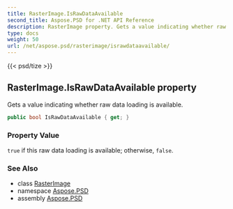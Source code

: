 ```yaml
---
title: RasterImage.IsRawDataAvailable
second_title: Aspose.PSD for .NET API Reference
description: RasterImage property. Gets a value indicating whether raw data loading is available
type: docs
weight: 50
url: /net/aspose.psd/rasterimage/israwdataavailable/
---
```

{{< psd/tize >}}
## RasterImage.IsRawDataAvailable property

Gets a value indicating whether raw data loading is available.

```csharp
public bool IsRawDataAvailable { get; }
```

### Property Value

`true` if this raw data loading is available; otherwise, `false`.

### See Also

* class [RasterImage](../)
* namespace [Aspose.PSD](../../rasterimage/)
* assembly [Aspose.PSD](../../../)


